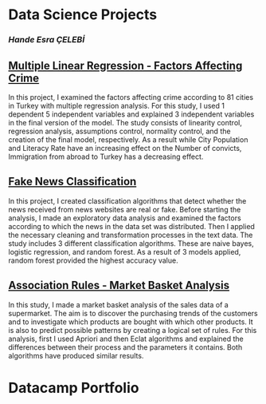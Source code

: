 # Data Science Projects

### *Hande Esra ÇELEBİ*


## [Multiple Linear Regression - Factors Affecting Crime](https://handecelebi.github.io/mlr/regression.html)

In this project, I examined the factors affecting crime according to 81 cities in Turkey with multiple regression analysis. 
For this study, I used 1 dependent 5 independent variables and explained 3 independent variables in the final version of the model. 
The study consists of linearity control, regression analysis, assumptions control, normality control, and the creation of the final model, respectively. 
As a result while City Population and Literacy Rate have an increasing effect on the Number of convicts, Immigration from abroad to Turkey has a decreasing effect.

## [Fake News Classification](https://handecelebi.github.io/fake-news/fake_real.html)

In this project, I created classification algorithms that detect whether the news received from news websites are real or fake. 
Before starting the analysis, I made an exploratory data analysis and examined the factors according to which the news in the data set was distributed. 
Then I applied the necessary cleaning and transformation processes in the text data. The study includes 3 different classification algorithms. 
These are naive bayes, logistic regression, and random forest. As a result of 3 models applied, random forest provided the highest accuracy value.

## [Association Rules - Market Basket Analysis](https://handecelebi.github.io/market-basket/market-basket.html)

In this study, I made a market basket analysis of the sales data of a supermarket. 
The aim is to discover the purchasing trends of the customers and to investigate which products are bought with which other products. 
It is also to predict possible patterns by creating a logical set of rules.
For this analysis, first I used Apriori and then Eclat algorithms and explained the differences between their process and the parameters it contains. 
Both algorithms have produced similar results.


# Datacamp Portfolio

